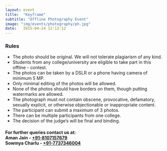 ```yaml
---
layout: event
title:  "Keyframe"
subtitle: "Offline Photography Event"
image: "img/events/photography/ph.jpg"
date:   2015-04-24 12:12:12
---
```


### Rules
- The photo should be original. We will not tolerate plagiarism of any kind.
- Students from any college/university are eligible to take part in this offline - contest.
- The photos can be taken by a DSLR or a phone having camera of minimum 5 MP. 
- Only minimal editing of the photos will be allowed.
- None of the photos should have borders on them, though putting watermarks are allowed.
- The photograph must not contain obscene, provocative, defamatory, sexually explicit, or otherwise objectionable or inappropriate content.
- The participant can submit a maximum of 3 photos.
- There can be multiple participants from one college.
- The decision of the judge’s will be final and binding.

<h4>For further queries contact us at:
<br>Aman Jain - <a class="hot-link" href="tel:+918107157679">+91-8107157679</a>
<br>Sowmya Charlu - <a class="hot-link" href="tel:+917737346004">+91-7737346004</a></h4>